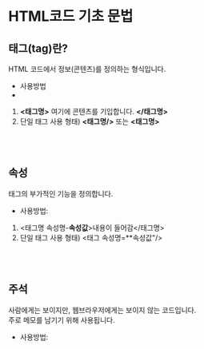 # HTML코드 기초 문법

## 태그(tag)란?
HTML 코드에서 정보(콘텐츠)를 정의하는 형식입니다.<br>
* 사용방법<br>
* 
1. **<태그명>** 여기에 콘텐츠를 기입합니다. **</태그명>**
2. 단일 태그 사용 형태) **<태그명/>** 또는 **<태그명>**
<br>
<br>

## 속성
태그의 부가적인 기능을 정의합니다.
* 사용방법:<br> 
1. <태그명 속성명-**속성값**>내용이 들어감</태그명>
2. 단일 태그 사용 형태) <태그 속성명=**속성값"/>
<br>
<br>

## 주석
사람에게는 보이지만, 웹브라우저에게는 보이지 않는 코드입니다.<br>
주로 메모를 남기기 위해 사용됩니다.<br>
* 사용방법: **<!--** 이 사이에 작성한 내용은 주석으로 처리된다. **-->**
